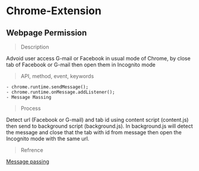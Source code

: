 # Chrome-Extension
## Webpage Permission

> Description

Advoid user access G-mail or Facebook in usual mode of Chrome, by close tab of Facebook or G-mail then open them in Incognito mode

> API, method, event, keywords
```
- chrome.runtime.sendMessage();
- chrome.runtime.onMessage.addListener();
- Message Massing
```

> Process

Detect url (Facebook or G-mail) and tab id using content script (content.js) then send to background script (background.js). In background.js will detect the message and close that the tab with id from message then open the Incognito mode with the same url.

> Refrence

[Message passing](https://developer.chrome.com/apps/messaging)
